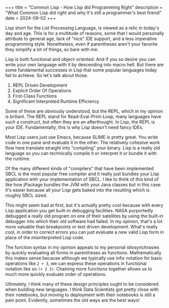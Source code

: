 +++
title = "Common Lisp - How Lisp did Programming Right" 
description = "What Common Lisp did right and why it's still a programmer's best friend" 
date = 2024-09-02
+++

Lisp short for the List Processing Language, is viewed as a relic in today's
day and age. This is for a multitude of reasons, some that I would personally
attribute to general age, lack of "nice" IDE support, and a less imperative
programming style. Nonetheless, even if parentheses aren't your favorite they
simplify a lot of things, so bare with me.

Lisp is both functional and object-oriented. And if you so desire you can
write your own language with it by descending into macro hell. But there
are some fundamental successes in Lisp that some popular languages today
fail to achieve. So let's talk about those.

1. REPL Driven Development
2. Explicit Order Of Operations
3. First-Class Functions
4. Significant Interpreted Runtime Efficiency

Some of these are obviously understood, but the REPL, which in my opinion
is briliant. The REPL stand for Read-Eval-Print-Loop, many languages have such
a construct, but often they are an afterthought. In Lisp, the REPL is your IDE.
Fundamentally, this is why Lisp doesn't need fancy IDEs.

Most Lisp users just use Emacs, because SLIME is pretty great. You write code in
one pane and evaluate it in the other. The relatively cohesive work flow here
translate straight into "compiling" your binary. Lisp is a really old language
so you can technically compile it or interpret it or bundle it with the runtime.

Of the many different kinds of "compilers" that have been implemented SBCL is the
most popular free compiler and it really just bundles your Lisp application with
your implementation of SBCL. I like to think of this kind of like how jPackage bundles
the JVM with your Java classes but in this case it's easier because all your Lisp gets
baked into the resulting which is roughly SBCL sized.

This might seem bad at first, but it's actually pretty cool because with every Lisp
application you get built-in debugging facilities. NASA purportedly debugged a really
old program on one of their satellites by using the built-in debugger into which their old
software had failed. In my opinion, that's a lot more valuable than breakpoints or test
driven development. What's really cool, in order to correct errors you can just evaluate
a new valid Lisp form in place of the misinterpreted Lisp code.

The function syntax in my opinion appeals to my personal idiosynchrasies by quickly
evaluating all forms in parentheses as functions. Mathematically this makes sense
because although we typically use infix notation for basic operations like `2 + 3`, we can
express these operations in functional notation like so `(+ 2 3)`. Chaining more functions
together allows us to much more quickly evaluate order of operations.

Ultimately, I think many of these design principles ought to be considered when building new
languages. I think Data Scientists got pretty close with their notebooks, but moving to deployment
with their notebooks is still a pain point. Evidently, sometimes the old ways are the best ways!

